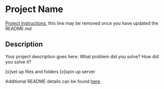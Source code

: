 # Project Name

[Project Instructions](./INSTRUCTIONS.md), this line may be removed once you have updated the README.md

## Description

Your project description goes here. What problem did you solve? How did you solve it?

[x]set up files and folders
[x]spin up server


Additional README details can be found [here](https://github.com/PrimeAcademy/readme-template/blob/master/README.md).
